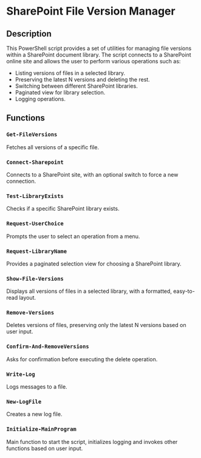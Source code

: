 # SharePoint File Version Manager

## Description

This PowerShell script provides a set of utilities for managing file versions within a SharePoint document library. The script connects to a SharePoint online site and allows the user to perform various operations such as:

- Listing versions of files in a selected library.
- Preserving the latest N versions and deleting the rest.
- Switching between different SharePoint libraries.
- Paginated view for library selection.
- Logging operations.



## Functions

### `Get-FileVersions`

Fetches all versions of a specific file.

### `Connect-Sharepoint`

Connects to a SharePoint site, with an optional switch to force a new connection.

### `Test-LibraryExists`

Checks if a specific SharePoint library exists.

### `Request-UserChoice`

Prompts the user to select an operation from a menu.

### `Request-LibraryName`

Provides a paginated selection view for choosing a SharePoint library.

### `Show-File-Versions`

Displays all versions of files in a selected library, with a formatted, easy-to-read layout.

### `Remove-Versions`

Deletes versions of files, preserving only the latest N versions based on user input.

### `Confirm-And-RemoveVersions`

Asks for confirmation before executing the delete operation.

### `Write-Log`

Logs messages to a file.

### `New-LogFile`

Creates a new log file.

### `Initialize-MainProgram`

Main function to start the script, initializes logging and invokes other functions based on user input.
